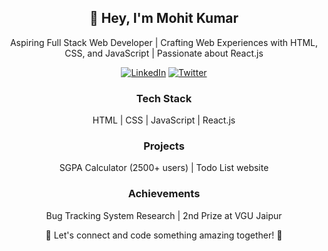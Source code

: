 <h2 align="center">👋 Hey, I'm Mohit Kumar</h2>

<p align="center">
  Aspiring Full Stack Web Developer | Crafting Web Experiences with HTML, CSS, and JavaScript | Passionate about React.js
</p>

<p align="center">
  <a href="https://www.linkedin.com/in/mohitkumar8"><img alt="LinkedIn" src="https://img.shields.io/badge/LinkedIn-Connect-blue?style=flat-square&logo=linkedin"></a>
  <a href="https://twitter.com/Mohit_Kumar_2"><img alt="Twitter" src="https://img.shields.io/badge/Twitter-Follow-blue?style=flat-square&logo=twitter"></a>
</p>

<div align="center">
  <h3>Tech Stack</h3>
  <p>HTML | CSS | JavaScript | React.js</p>
  
  <h3>Projects</h3>
  <p>SGPA Calculator (2500+ users) | Todo List website </p>
  
  <h3>Achievements</h3>
  <p>Bug Tracking System Research | 2nd Prize at VGU Jaipur</p>
</div>

<p align="center">🚀 Let's connect and code something amazing together! 🌟</p>

